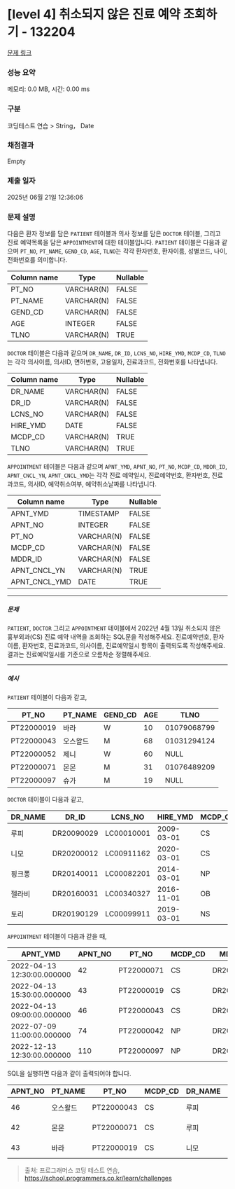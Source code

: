 # [level 4] 취소되지 않은 진료 예약 조회하기 - 132204 

[문제 링크](https://school.programmers.co.kr/learn/courses/30/lessons/132204) 

### 성능 요약

메모리: 0.0 MB, 시간: 0.00 ms

### 구분

코딩테스트 연습 > String， Date

### 채점결과

Empty

### 제출 일자

2025년 06월 21일 12:36:06

### 문제 설명

<p>다음은 환자 정보를 담은 <code>PATIENT</code> 테이블과 의사 정보를 담은 <code>DOCTOR</code> 테이블, 그리고 진료 예약목록을 담은 <code>APPOINTMENT</code>에 대한 테이블입니다. <code>PATIENT</code> 테이블은 다음과 같으며 <code>PT_NO</code>, <code>PT_NAME</code>, <code>GEND_CD</code>, <code>AGE</code>, <code>TLNO</code>는 각각 환자번호, 환자이름, 성별코드, 나이, 전화번호를 의미합니다.</p>
<table class="table">
        <thead><tr>
<th>Column name</th>
<th>Type</th>
<th>Nullable</th>
</tr>
</thead>
        <tbody><tr>
<td>PT_NO</td>
<td>VARCHAR(N)</td>
<td>FALSE</td>
</tr>
<tr>
<td>PT_NAME</td>
<td>VARCHAR(N)</td>
<td>FALSE</td>
</tr>
<tr>
<td>GEND_CD</td>
<td>VARCHAR(N)</td>
<td>FALSE</td>
</tr>
<tr>
<td>AGE</td>
<td>INTEGER</td>
<td>FALSE</td>
</tr>
<tr>
<td>TLNO</td>
<td>VARCHAR(N)</td>
<td>TRUE</td>
</tr>
</tbody>
      </table>
<p><code>DOCTOR</code> 테이블은 다음과 같으며 <code>DR_NAME</code>, <code>DR_ID</code>, <code>LCNS_NO</code>, <code>HIRE_YMD</code>, <code>MCDP_CD</code>, <code>TLNO</code>는 각각 의사이름, 의사ID, 면허번호, 고용일자, 진료과코드, 전화번호를 나타냅니다.</p>
<table class="table">
        <thead><tr>
<th>Column name</th>
<th>Type</th>
<th>Nullable</th>
</tr>
</thead>
        <tbody><tr>
<td>DR_NAME</td>
<td>VARCHAR(N)</td>
<td>FALSE</td>
</tr>
<tr>
<td>DR_ID</td>
<td>VARCHAR(N)</td>
<td>FALSE</td>
</tr>
<tr>
<td>LCNS_NO</td>
<td>VARCHAR(N)</td>
<td>FALSE</td>
</tr>
<tr>
<td>HIRE_YMD</td>
<td>DATE</td>
<td>FALSE</td>
</tr>
<tr>
<td>MCDP_CD</td>
<td>VARCHAR(N)</td>
<td>TRUE</td>
</tr>
<tr>
<td>TLNO</td>
<td>VARCHAR(N)</td>
<td>TRUE</td>
</tr>
</tbody>
      </table>
<p><code>APPOINTMENT</code> 테이블은 다음과 같으며 <code>APNT_YMD</code>, <code>APNT_NO</code>, <code>PT_NO</code>, <code>MCDP_CD</code>, <code>MDDR_ID</code>, <code>APNT_CNCL_YN</code>, <code>APNT_CNCL_YMD</code>는 각각 진료 예약일시, 진료예약번호, 환자번호, 진료과코드, 의사ID, 예약취소여부, 예약취소날짜를 나타냅니다.</p>
<table class="table">
        <thead><tr>
<th>Column name</th>
<th>Type</th>
<th>Nullable</th>
</tr>
</thead>
        <tbody><tr>
<td>APNT_YMD</td>
<td>TIMESTAMP</td>
<td>FALSE</td>
</tr>
<tr>
<td>APNT_NO</td>
<td>INTEGER</td>
<td>FALSE</td>
</tr>
<tr>
<td>PT_NO</td>
<td>VARCHAR(N)</td>
<td>FALSE</td>
</tr>
<tr>
<td>MCDP_CD</td>
<td>VARCHAR(N)</td>
<td>FALSE</td>
</tr>
<tr>
<td>MDDR_ID</td>
<td>VARCHAR(N)</td>
<td>FALSE</td>
</tr>
<tr>
<td>APNT_CNCL_YN</td>
<td>VARCHAR(N)</td>
<td>TRUE</td>
</tr>
<tr>
<td>APNT_CNCL_YMD</td>
<td>DATE</td>
<td>TRUE</td>
</tr>
</tbody>
      </table>
<hr>

<h5>문제</h5>

<p><code>PATIENT</code>, <code>DOCTOR</code> 그리고 <code>APPOINTMENT</code> 테이블에서 2022년 4월 13일 취소되지 않은 흉부외과(CS) 진료 예약 내역을 조회하는 SQL문을 작성해주세요. 진료예약번호, 환자이름, 환자번호, 진료과코드, 의사이름, 진료예약일시 항목이 출력되도록 작성해주세요. 결과는 진료예약일시를 기준으로 오름차순 정렬해주세요.</p>

<hr>

<h5>예시</h5>

<p><code>PATIENT</code> 테이블이 다음과 같고,</p>
<table class="table">
        <thead><tr>
<th>PT_NO</th>
<th>PT_NAME</th>
<th>GEND_CD</th>
<th>AGE</th>
<th>TLNO</th>
</tr>
</thead>
        <tbody><tr>
<td>PT22000019</td>
<td>바라</td>
<td>W</td>
<td>10</td>
<td>01079068799</td>
</tr>
<tr>
<td>PT22000043</td>
<td>오스왈드</td>
<td>M</td>
<td>68</td>
<td>01031294124</td>
</tr>
<tr>
<td>PT22000052</td>
<td>제니</td>
<td>W</td>
<td>60</td>
<td>NULL</td>
</tr>
<tr>
<td>PT22000071</td>
<td>몬몬</td>
<td>M</td>
<td>31</td>
<td>01076489209</td>
</tr>
<tr>
<td>PT22000097</td>
<td>슈가</td>
<td>M</td>
<td>19</td>
<td>NULL</td>
</tr>
</tbody>
      </table>
<p><code>DOCTOR</code> 테이블이 다음과 같고,</p>
<table class="table">
        <thead><tr>
<th>DR_NAME</th>
<th>DR_ID</th>
<th>LCNS_NO</th>
<th>HIRE_YMD</th>
<th>MCDP_CD</th>
<th>TLNO</th>
</tr>
</thead>
        <tbody><tr>
<td>루피</td>
<td>DR20090029</td>
<td>LC00010001</td>
<td>2009-03-01</td>
<td>CS</td>
<td>01085482011</td>
</tr>
<tr>
<td>니모</td>
<td>DR20200012</td>
<td>LC00911162</td>
<td>2020-03-01</td>
<td>CS</td>
<td>01089483921</td>
</tr>
<tr>
<td>핑크퐁</td>
<td>DR20140011</td>
<td>LC00082201</td>
<td>2014-03-01</td>
<td>NP</td>
<td>01098428957</td>
</tr>
<tr>
<td>젤라비</td>
<td>DR20160031</td>
<td>LC00340327</td>
<td>2016-11-01</td>
<td>OB</td>
<td>01023981922</td>
</tr>
<tr>
<td>토리</td>
<td>DR20190129</td>
<td>LC00099911</td>
<td>2019-03-01</td>
<td>NS</td>
<td>01058390758</td>
</tr>
</tbody>
      </table>
<p><code>APPOINTMENT</code> 테이블이 다음과 같을 때,</p>
<table class="table">
        <thead><tr>
<th>APNT_YMD</th>
<th>APNT_NO</th>
<th>PT_NO</th>
<th>MCDP_CD</th>
<th>MDDR_ID</th>
<th>APNT_CNCL_YN</th>
<th>APNT_CNCL_YMD</th>
</tr>
</thead>
        <tbody><tr>
<td>2022-04-13 12:30:00.000000</td>
<td>42</td>
<td>PT22000071</td>
<td>CS</td>
<td>DR20090029</td>
<td>N</td>
<td>NULL</td>
</tr>
<tr>
<td>2022-04-13 15:30:00.000000</td>
<td>43</td>
<td>PT22000019</td>
<td>CS</td>
<td>DR20200012</td>
<td>N</td>
<td>NULL</td>
</tr>
<tr>
<td>2022-04-13 09:00:00.000000</td>
<td>46</td>
<td>PT22000043</td>
<td>CS</td>
<td>DR20090029</td>
<td>N</td>
<td>NULL</td>
</tr>
<tr>
<td>2022-07-09 11:00:00.000000</td>
<td>74</td>
<td>PT22000042</td>
<td>NP</td>
<td>DR20100011</td>
<td>N</td>
<td>NULL</td>
</tr>
<tr>
<td>2022-12-13 12:30:00.000000</td>
<td>110</td>
<td>PT22000097</td>
<td>NP</td>
<td>DR20160011</td>
<td>Y</td>
<td>2022-12-03</td>
</tr>
</tbody>
      </table>
<p>SQL을 실행하면 다음과 같이 출력되어야 합니다.</p>
<table class="table">
        <thead><tr>
<th>APNT_NO</th>
<th>PT_NAME</th>
<th>PT_NO</th>
<th>MCDP_CD</th>
<th>DR_NAME</th>
<th>APNT_YMD</th>
</tr>
</thead>
        <tbody><tr>
<td>46</td>
<td>오스왈드</td>
<td>PT22000043</td>
<td>CS</td>
<td>루피</td>
<td>2022-04-13 09:00:00.000000</td>
</tr>
<tr>
<td>42</td>
<td>몬몬</td>
<td>PT22000071</td>
<td>CS</td>
<td>루피</td>
<td>2022-04-13 12:30:00.000000</td>
</tr>
<tr>
<td>43</td>
<td>바라</td>
<td>PT22000019</td>
<td>CS</td>
<td>니모</td>
<td>2022-04-13 15:30:00.000000</td>
</tr>
</tbody>
      </table>

> 출처: 프로그래머스 코딩 테스트 연습, https://school.programmers.co.kr/learn/challenges